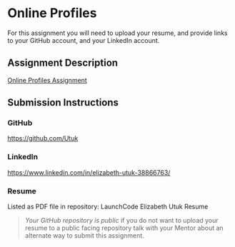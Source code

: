 # Online Profiles
For this assignment you will need to upload your resume, and provide links to your GitHub account, and your LinkedIn account.

## Assignment Description
[Online Profiles Assignment](https://education.launchcode.org/liftoff/assignments/online-profiles/)

## Submission Instructions
 
### GitHub
https://github.com/Utuk
 
### LinkedIn
https://www.linkedin.com/in/elizabeth-utuk-38866763/

### Resume
Listed as PDF file in repository: LaunchCode Elizabeth Utuk Resume

> *Your GitHub repository is public* if you do not want to upload your resume to a public facing repository talk with your Mentor about an alternate way to submit this assignment.
